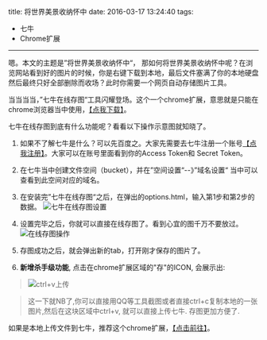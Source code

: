 title: 将世界美景收纳怀中
date: 2016-03-17 13:24:40
tags:
- 七牛
- Chrome扩展
---

嗯。本文的主题是”将世界美景收纳怀中“， 那如何将世界美景收纳怀中呢？在浏览网站看到好的图片的时候，你是右键下载到本地，最后文件塞满了你的本地硬盘然后最终只好全部删除而收场？此时你需要一个网页自动存储图片工具。

当当当当，”七牛在线存图“工具闪耀登场。这个一个chrome扩展，意思就是只能在chrome浏览器当中使用，[【点我下载】](https://chrome.google.com/webstore/detail/%E4%B8%83%E7%89%9B%E5%9C%A8%E7%BA%BF%E5%AD%98%E5%9B%BE/ojgilmgaopbpimndoelnhacamaabdpni)。

七牛在线存图到底有什么功能呢？看看以下操作示意图就知晓了。

1.  如果不了解七牛是什么？可以先百度之。大家先需要去七牛注册一个账号[【点我注册】](https://portal.qiniu.com/signup?code=3lowmdo5c9kya)。大家可以在账号里面看到你的Access Token和 Secret Token。
2. 在七牛当中创建文件空间（bucket），并在”空间设置“--》”域名设置“ 当中可以查看到此空间对应的域名。
3. 在安装完”七牛在线存图“之后，在弹出的options.html，输入第1步和第2步的数据。
![七牛在线存图设置](http://7xkybo.com1.z0.glb.clouddn.com/qiniu-intro1.png)

4. 设置完毕之后，你就可以直接在线存图了。看到心宜的图千万不要放过。
![在线存图操作](http://7xkybo.com1.z0.glb.clouddn.com/qiniu-intro.png)

5. 存图成功之后，就会弹出新的tab，打开刚才保存的图片了。

6. **新增杀手级功能**, 点击在chrome扩展区域的"存"的ICON, 会展示出:
> ![ctrl+v上传](http://onlineimages.dapenggaofei.com/59201c291ee04cfa4a93d32c6f7afe06.png)

> 这一下就NB了,你可以直接用QQ等工具截图或者直接ctrl+c复制本地的一张图片,然后在这块区域中ctrl+v, 就可以直接上传七牛. 存图更加方便了.

如果是本地上传文件到七牛，推荐这个chrome扩展，[【点击前往】](https://chrome.google.com/webstore/detail/qiniu-upload-files/emmfkgdgapbjphdolealbojmcmnphdcc)。
